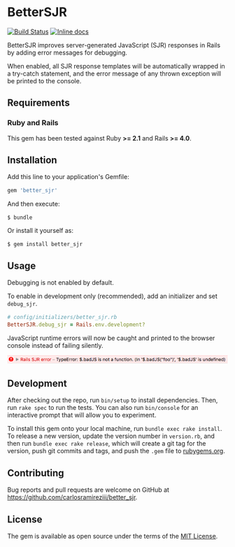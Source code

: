 # BetterSJR

[![Build Status](https://travis-ci.org/carlosramireziii/better_sjr.svg?branch=master)](https://travis-ci.org/carlosramireziii/better_sjr)
[![Inline docs](http://inch-ci.org/github/carlosramireziii/better_sjr.svg?branch=master)](http://inch-ci.org/github/carlosramireziii/better_sjr)

BetterSJR improves server-generated JavaScript (SJR) responses in Rails by adding error messages for debugging. 

When enabled, all SJR response templates will be automatically wrapped in a try-catch statement, 
and the error message of any thrown exception will be printed to the console. 

## Requirements

### Ruby and Rails

This gem has been tested against Ruby **>= 2.1** and Rails **>= 4.0**.

## Installation

Add this line to your application's Gemfile:

```ruby
gem 'better_sjr'
```

And then execute:

    $ bundle

Or install it yourself as:

    $ gem install better_sjr

## Usage

Debugging is not enabled by default. 

To enable in development only (recommended), add an initializer and set `debug_sjr`.

```ruby
# config/initializers/better_sjr.rb
BetterSJR.debug_sjr = Rails.env.development?
```

JavaScript runtime errors will now be caught and printed to the browser console instead of failing silently.

![Image of JavaScript runtime error in browser console](docs/assets/javascript_runtime_error_in_console.png)

## Development

After checking out the repo, run `bin/setup` to install dependencies. Then, run `rake spec` to run the tests. You can also run `bin/console` for an interactive prompt that will allow you to experiment.

To install this gem onto your local machine, run `bundle exec rake install`. To release a new version, update the version number in `version.rb`, and then run `bundle exec rake release`, which will create a git tag for the version, push git commits and tags, and push the `.gem` file to [rubygems.org](https://rubygems.org).

## Contributing

Bug reports and pull requests are welcome on GitHub at https://github.com/carlosramireziii/better_sjr.

## License

The gem is available as open source under the terms of the [MIT License](http://opensource.org/licenses/MIT).
